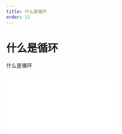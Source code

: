 ```yaml
---
title: 什么是循环
order: 11
---
```

# 什么是循环

  什么是循环

<iframe class="w-full aspect-video" src="//player.bilibili.com/player.html?isOutside=true&aid=114390464532649&bvid=BV1RbLvz5E1p&cid=29579415375&p=1" scrolling="no" border="0" frameborder="no" framespacing="0" allowfullscreen="true"></iframe>

